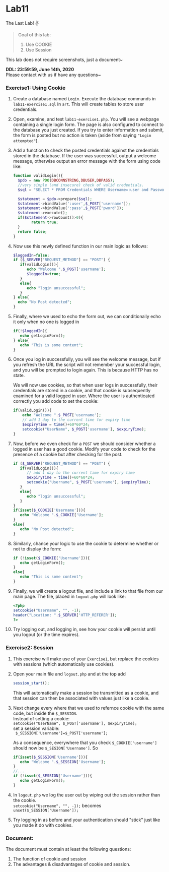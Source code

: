 # Lab11  
The Last Lab! ✌️  

>Goal of this lab:  
>1. Use COOKIE  
>2. Use Session  

This lab does not require screenshots, just a document~


**DDL: 23:59:59, June 14th, 2020**  
Please contact with us if have any questions~  

### Exercise1: Using Cookie  
1. Create a database named `Login`. Execute the database commands in `lab11-exercise1.sql` in `art`. This will create tables to store user credentials.  
2. Open, examine, and test `lab11-exercise1.php`. You will see a webpage containing a single login form. The page is also configured to connect to the database you just created. If you try to enter information and submit, the form is posted but no action is taken (aside from saying `"Login attempted"`).  
3. Add a function to check the posted credentials against the credentials stored in the database. If the user was successful, output a welcome message, otherwise output an error message with the form using code like:  
   ```php
   function validLogin(){  
     $pdo = new PDO(DBCONNSTRING,DBUSER,DBPASS);  
     //very simple (and insecure) check of valid credentials. 
     $sql = "SELECT * FROM Credentials WHERE Username=:user and Password=:pass";  
   
     $statement = $pdo->prepare($sql);   
     $statement->bindValue(':user',$_POST['username']);   
     $statement->bindValue(':pass',$_POST['pword']);   
     $statement->execute();   
     if($statement->rowCount()>0){  
           return true;  
     }  
     return false;  
   }
   ```  
4. Now use this newly defined function in our main logic as follows:  
   ```php  
   $loggedIn=false;  
   if ($_SERVER["REQUEST_METHOD"] == "POST") {  
      if(validLogin()){   
         echo "Welcome ".$_POST['username'];  
         $loggedIn=true;   
      }  
      else{  
         echo "login unsuccessful";  
      }  
   } else{  
     echo "No Post detected";  
   }
   ```  
5. Finally, where we used to echo the form out, we can conditionally echo it only when no one is logged in  
   ```php
   if(!$loggedIn){
      echo getLoginForm();
   } else{
      echo "This is some content"; 
   }
   ```  
6. Once you log in successfully, you will see the welcome message, but if you refresh the URL the script will not remember your successful login, and you will be prompted to login again. This is because HTTP has no state.  

   We will now use cookies, so that when user logs in successfully, their credentials are stored in a cookie, and that cookie is subsequently examined for a valid logged in user. Where the user is authenticated correctly you add code to set the cookie:  
   
   ```php  
   if(validLogin()){  
       echo "Welcome ".$_POST['username'];  
       // add 1 day to the current time for expiry time   
       $expiryTime = time()+60*60*24;  
       setcookie("UserName", $_POST['username'], $expiryTime);
   }
   ```  
7. Now, before we even check for a `POST` we should consider whether a logged in user has a good cookie. Modify your code to check for the presence of a cookie but after checking for the post.  
   ```php  
   if ($_SERVER["REQUEST_METHOD"] == "POST") {   
      if(validLogin()){  
         // add 1 day to the current time for expiry time   
         $expiryTime = time()+60*60*24;  
         setcookie("Username", $_POST['username'], $expiryTime);   
      }  
      else{  
         echo "login unsuccessful";  
      }  
   }  
   if(isset($_COOKIE['Username'])){  
      echo "Welcome ".$_COOKIE['Username'];  
   }  
   else{  
      echo "No Post detected";  
   }
   ```  
8. Similarly, chance your logic to use the cookie to determine whether or not to display the form:  
   ```php  
   if (!isset($_COOKIE['Username'])){  
      echo getLoginForm();   
   }  
   else{  
      echo "This is some content";  
   }
   ```  
9. Finally, we will create a logout file, and include a link to that file from our main page. The file, placed in `logout.php` will look like:  
   ```php  
   <?php  
   setcookie("Username", "", -1);  
   header("Location: ".$_SERVER['HTTP_REFERER']);  
   ?>
   ```  
10. Try logging out, and logging in, see how your cookie will persist until you logout (or the time expires).  


### Exercise2: Session

1. This exercise will make use of your `Exercise1`, but replace the cookies with sessions
   (which automatically use cookies).  
2. Open your main file and `logout.php` and at the top add  
   ```php
   session_start();
   ```  
   This will automatically make a session be transmitted as a cookie, and that session can then be associated with values just like a cookie.  
3. Next change every where that we used to refernce cookie with the same code, but inside the `$_SESSION`.  
   Instead of setting a cookie:  
   `setcookie("UserName", $_POST['username'], $expiryTime);`  
   set a session variable:  
   ` $_SESSION['Username']=$_POST['username'];`  
  
   As a consequence, everywhere that you check `$_COOKIE['username']` should now be `$_SESION['Username']`. So  
   ```php  
   if(isset($_SESSION['Username'])){
      echo "Welcome ".$_SESSION['Username'];
   }
   //...
   if (!isset($_SESSION['Username'])){
      echo getLoginForm(); 
   }
   ```  
4. In `logout.php` we log the user out by wiping out the session rather than the cookie.  
   `setcookie("Username", "", -1);`
   becomes
  ` unset($_SESSION['Username']);`  
5. Try logging in as before and your authentication should "stick" just like you made it do with cookies.   

### Document:  
The document must contain at least the following questions:
1. The function of cookie and session  
2. The advantages & disadvantages of cookie and session.  



   
   








